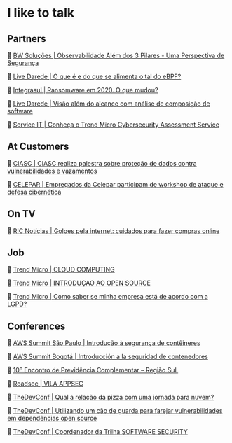 # I like to talk

## Partners

💬 [BW Soluções | Observabilidade Além dos 3 Pilares - Uma Perspectiva de Segurança](https://www.youtube.com/watch?v=jEQ-16Nhk60)

💬 [Live Darede | O que é e do que se alimenta o tal do eBPF?](https://youtu.be/YGXUJEHNud4)

💬 [Integrasul | Ransomware em 2020. O que mudou?](https://www.youtube.com/watch?v=ArBaQDmtMcM)

💬 [Live Darede | Visão além do alcance com análise de composição de software](https://youtu.be/pt-vdRaRPx4)

💬 [Service IT | Conheça o Trend Micro Cybersecurity Assessment Service](https://youtu.be/Nr2cpRkYFJQ?si=2kpsHnLdYANJiKr6)


## At Customers

💬 [CIASC | CIASC realiza palestra sobre proteção de dados contra vulnerabilidades e vazamentos](https://www.ciasc.sc.gov.br/noticias/ciasc-realiza-palestra-sobre-protecao-de-dados-contra-vulnerabilidades-e-vazamentos/) 

💬 [CELEPAR | Empregados da Celepar participam de workshop de ataque e defesa cibernética](https://www.celepar.pr.gov.br/Noticia/Empregados-da-Celepar-participam-de-workshop-de-ataque-e-defesa-cibernetica)

## On TV 

💬 [RIC Notícias | Golpes pela internet: cuidados para fazer compras online](https://www.youtube.com/watch?v=AECtCLAsIuE&ab_channel=Paran%C3%A1noAr) 


## Job
💬 [Trend Micro | CLOUD COMPUTING](https://youtu.be/d2WpsDNKvjc)

💬 [Trend Micro | INTRODUÇAO AO OPEN SOURCE](https://youtu.be/d2WpsDNKvjc)

💬 [Trend Micro | Como saber se minha empresa está de acordo com a LGPD?](https://youtu.be/5YCEIVb-cF4)

## Conferences

💬 [AWS Summit São Paulo | Introdução à segurança de contêineres](https://aws.amazon.com/pt/events/summits/sao-paulo/agenda/?amer-summit-cards.sort-by=item.additionalFields.startDate&amer-summit-cards.sort-order=asc&awsf.amer-summit-session=*all&awsf.amer-summit-level=*all&awsf.amer-summit-areaofinterest=*all&awsf.amer-summit-industry=*all&awsf.amer-summit-roles=*all&awsf.amer-summit-topic=*all&amer-summit-cards.q=security&amer-summit-cards.q_operator=AND&awsm.page-amer-summit-cards=2)

💬 [AWS Summit Bogotá | Introducción a la seguridad de contenedores](https://aws.amazon.com/es/events/summits/bogota/agenda/?amer-summit-cards.sort-by=item.additionalFields.startDate&amer-summit-cards.sort-order=asc&awsf.amer-summit-session=*all&awsf.amer-summit-level=*all&awsf.amer-summit-areaofinterest=*all&awsf.amer-summit-industry=*all&awsf.amer-summit-roles=*all&awsf.amer-summit-topic=*all&amer-summit-cards.q=security&amer-summit-cards.q_operator=AND&awsm.page-amer-summit-cards=2)

💬 [10º Encontro de Previdência Complementar – Região Sul ](https://www.editoraroncarati.com.br/v2/Artigos-e-Noticias/Artigos-e-Noticias/LGPD-e-inovacao-tecnologica-concentram-atencoes-do-Encontro-da-Regiao-Sul.html)

💬 [Roadsec | VILA APPSEC](https://www.roadsec.com.br/rs23-vilas-de-conteudo)

💬 [TheDevConf | Qual a relação da pizza com uma jornada para nuvem?](https://thedevconf.com/tdc/2021/connections/trilha-cloud;jsessionid=9545107DD7E39FFB812953B7397E9043)

💬 [TheDevConf | Utilizando um cão de guarda para farejar vulnerabilidades em dependências open source](https://thedevconf.com/tdc/2021/transformation/trilha-software-security;jsessionid=9545107DD7E39FFB812953B7397E9043)

💬 [TheDevConf | Coordenador da Trilha SOFTWARE SECURITY](https://thedevconf.com/tdc/2022/connections/trilha-software-security;jsessionid=9545107DD7E39FFB812953B7397E9043)
